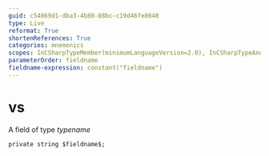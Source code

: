 ```yaml
---
guid: c54069d1-dba3-4b80-88bc-c19d46fe8640
type: Live
reformat: True
shortenReferences: True
categories: mnemonics
scopes: InCSharpTypeMember(minimumLanguageVersion=2.0), InCSharpTypeAndNamespace(minimumLanguageVersion=2.0)
parameterOrder: fieldname
fieldname-expression: constant("fieldname")
---
```


# vs

A field of type $typename$

```
private string $fieldname$;
```
